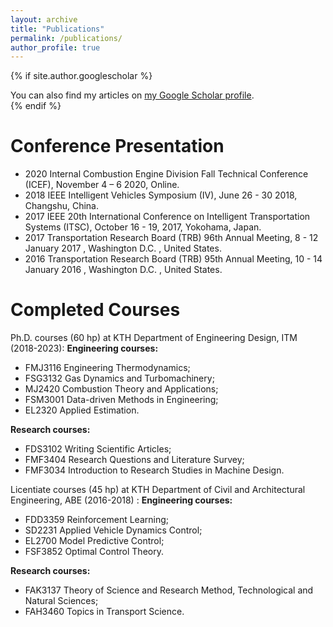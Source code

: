 ```yaml
---
layout: archive
title: "Publications"
permalink: /publications/
author_profile: true
---
```


{% if site.author.googlescholar %}
  <div class="wordwrap">You can also find my articles on <a href="{{site.author.googlescholar}}">my Google Scholar profile</a>.</div>
{% endif %}

<p style="margin-bottom: 20px;"> </p>


Conference Presentation
======
* 2020 Internal Combustion Engine Division Fall Technical Conference (ICEF), November 4 – 6 2020, Online.
* 2018 IEEE Intelligent Vehicles Symposium (IV), June 26 - 30 2018, Changshu, China.
* 2017 IEEE 20th International Conference on Intelligent Transportation Systems (ITSC), October 16 - 19, 2017, Yokohama, Japan.
* 2017 Transportation Research Board (TRB) 96th Annual Meeting, 8 - 12 January 2017 , Washington D.C. , United States.
* 2016 Transportation Research Board (TRB) 95th Annual Meeting, 10 - 14 January 2016 , Washington D.C. , United States.


Completed Courses
======
Ph.D. courses (60 hp) at KTH Department of Engineering Design, ITM (2018-2023):
**Engineering courses:**
* FMJ3116 Engineering Thermodynamics;
* FSG3132 Gas Dynamics and Turbomachinery;
* MJ2420 Combustion Theory and Applications;
* FSM3001 Data-driven Methods in Engineering;
* EL2320 Applied Estimation.

**Research courses:**
* FDS3102 Writing Scientific Articles;
* FMF3404 Research Questions and Literature Survey;
* FMF3034 Introduction to Research Studies in Machine Design.


Licentiate courses (45 hp) at KTH Department of Civil and Architectural Engineering, ABE (2016-2018) :
**Engineering courses:**
* FDD3359 Reinforcement Learning;
* SD2231 Applied Vehicle Dynamics Control;
* EL2700 Model Predictive Control;
* FSF3852 Optimal Control Theory.

**Research courses:**
* FAK3137 Theory of Science and Research Method, Technological and Natural Sciences;
* FAH3460 Topics in Transport Science.
